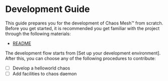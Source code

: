 # Development Guide

This guide prepares you for the development of Chaos Mesh™ from scratch. Before you get started, it is recommended you get familiar with the project through the following materials:

- [README](./README.md)

The development flow starts from [Set up your development environment]. After this, you can choose any of the following procedures to contribute:
- [ ] Develop a helloworld chaos
- [ ] Add facilities to chaos daemon
